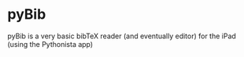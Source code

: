 # pyBib
pyBib is a very basic bibTeX reader (and eventually editor) for the iPad (using the Pythonista app)

